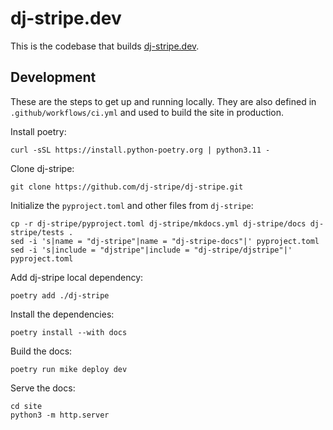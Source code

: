 # dj-stripe.dev

This is the codebase that builds [dj-stripe.dev](https://dj-stripe.dev/).

## Development

These are the steps to get up and running locally.
They are also defined in `.github/workflows/ci.yml` and used to build the site in production. 

Install poetry:

```
curl -sSL https://install.python-poetry.org | python3.11 -
```

Clone dj-stripe:

```
git clone https://github.com/dj-stripe/dj-stripe.git
```

Initialize the `pyproject.toml` and other files from `dj-stripe`:

```
cp -r dj-stripe/pyproject.toml dj-stripe/mkdocs.yml dj-stripe/docs dj-stripe/tests .
sed -i 's|name = "dj-stripe"|name = "dj-stripe-docs"|' pyproject.toml
sed -i 's|include = "djstripe"|include = "dj-stripe/djstripe"|' pyproject.toml
```

Add dj-stripe local dependency:

```
poetry add ./dj-stripe
```

Install the dependencies:

```
poetry install --with docs
```

Build the docs:

```
poetry run mike deploy dev
```

Serve the docs:

```
cd site
python3 -m http.server
```
